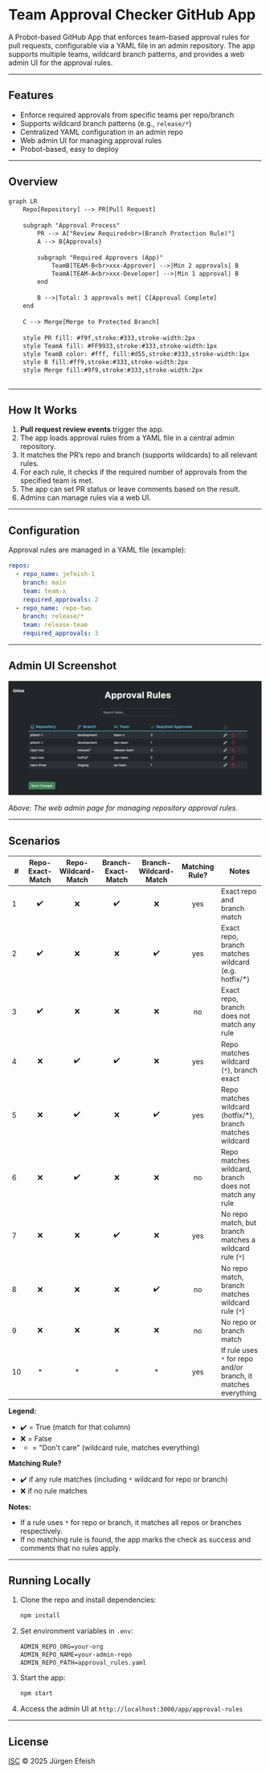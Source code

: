 # Team Approval Checker GitHub App

A Probot-based GitHub App that enforces team-based approval rules for pull requests, configurable via a YAML file in an admin repository. The app supports multiple teams, wildcard branch patterns, and provides a web admin UI for the approval rules.

---

## Features

- Enforce required approvals from specific teams per repo/branch
- Supports wildcard branch patterns (e.g., `release/*`)
- Centralized YAML configuration in an admin repo
- Web admin UI for managing approval rules
- Probot-based, easy to deploy

---

## Overview

```mermaid
graph LR
    Repo[Repository] --> PR[Pull Request]
    
    subgraph "Approval Process"
        PR --> A["Review Required<br>(Branch Protection Rule)"]
        A --> B{Approvals}
        
        subgraph "Required Approvers (App)"
            TeamB[TEAM-B<br>xxx-Approver] -->|Min 2 approvals| B
            TeamA[TEAM-A<br>xxx-Developer] -->|Min 1 approval| B
        end
        
        B -->|Total: 3 approvals met| C[Approval Complete]
    end
    
    C --> Merge[Merge to Protected Branch]
    
    style PR fill: #f9f,stroke:#333,stroke-width:2px
    style TeamA fill: #FF9933,stroke:#333,stroke-width:1px
    style TeamB color: #fff, fill:#d55,stroke:#333,stroke-width:1px
    style B fill:#ff9,stroke:#333,stroke-width:2px
    style Merge fill:#9f9,stroke:#333,stroke-width:2px
    
```

---

## How It Works

1. **Pull request review events** trigger the app.
2. The app loads approval rules from a YAML file in a central admin repository.
3. It matches the PR’s repo and branch (supports wildcards) to all relevant rules.
4. For each rule, it checks if the required number of approvals from the specified team is met.
5. The app can set PR status or leave comments based on the result.
6. Admins can manage rules via a web UI.

---

## Configuration

Approval rules are managed in a YAML file (example):

```yaml
repos:
  - repo_name: jefeish-1
    branch: main
    team: team-x
    required_approvals: 2
  - repo_name: repo-two
    branch: release/*
    team: release-team
    required_approvals: 3
```

---

## Admin UI Screenshot

![Admin UI Screenshot](docs/images/admin-screen.png)

*Above: The web admin page for managing repository approval rules.*

---

## Scenarios

| #  | Repo-Exact-Match | Repo-Wildcard-Match | Branch-Exact-Match | Branch-Wildcard-Match | Matching Rule? | Notes                                                                                   |
|----|:---------------:|:-------------------:|:------------------:|:--------------------:|:--------------:|-----------------------------------------------------------------------------------------|
| 1  | ✔️              | ❌                  | ✔️                 | ❌                   | yes            | Exact repo and branch match                                                             |
| 2  | ✔️              | ❌                  | ❌                 | ✔️                   | yes            | Exact repo, branch matches wildcard (e.g. hotfix/*)                                     |
| 3  | ✔️              | ❌                  | ❌                 | ❌                   | no             | Exact repo, branch does not match any rule                                              |
| 4  | ❌              | ✔️                  | ✔️                 | ❌                   | yes            | Repo matches wildcard (`*`), branch exact                                               |
| 5  | ❌              | ✔️                  | ❌                 | ✔️                   | yes            | Repo matches wildcard (hotfix/*), branch matches wildcard                               |
| 6  | ❌              | ✔️                  | ❌                 | ❌                   | no             | Repo matches wildcard, branch does not match any rule                                   |
| 7  | ❌              | ❌                  | ✔️                 | ❌                   | yes            | No repo match, but branch matches a wildcard rule (`*`)                                 |
| 8  | ❌              | ❌                  | ❌                 | ✔️                   | no            | No repo match, branch matches wildcard rule (`*`)                                       |
| 9  | ❌              | ❌                  | ❌                 | ❌                   | no             | No repo or branch match                                                                 |
| 10 | *              | *                   | *                  | *                    | yes            | If rule uses `*` for repo and/or branch, it matches everything                          |

**Legend:**  
- ✔️ = True (match for that column)  
- ❌ = False  
- * = "Don't care" (wildcard rule, matches everything)

**Matching Rule?**  
- ✔️ if any rule matches (including `*` wildcard for repo or branch)
- ❌ if no rule matches

**Notes:**  
- If a rule uses `*` for repo or branch, it matches all repos or branches respectively.
- If no matching rule is found, the app marks the check as success and comments that no rules apply.

---

## Running Locally

1. Clone the repo and install dependencies:
   ```sh
   npm install
   ```

2. Set environment variables in `.env`:
   ```
   ADMIN_REPO_ORG=your-org
   ADMIN_REPO_NAME=your-admin-repo
   ADMIN_REPO_PATH=approval_rules.yaml
   ```

3. Start the app:
   ```sh
   npm start
   ```

4. Access the admin UI at `http://localhost:3000/app/approval-rules`

---

## License

[ISC](LICENSE) © 2025 Jürgen Efeish

